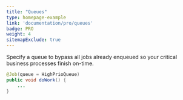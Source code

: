 ```yaml
---
title: "Queues"
type: homepage-example
link: 'documentation/pro/queues'
badge: PRO
weight: 4
sitemapExclude: true
---
```

Specify a queue to bypass all jobs already enqueued so your critical business processes finish on-time.

```java
@Job(queue = HighPrioQueue)
public void doWork() { 
    ...
}
```